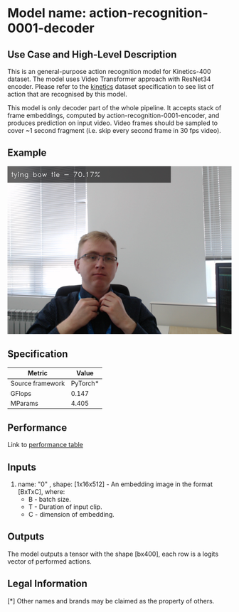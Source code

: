 # Model name: action-recognition-0001-decoder

## Use Case and High-Level Description

This is an general-purpose action recognition model for Kinetics-400 dataset. The model uses Video Transformer approach with ResNet34 encoder. 
Please refer to the [kinetics](https://deepmind.com/research/open-source/open-source-datasets/kinetics/) dataset specification to see list of action that are recognised by this model.

This model is only decoder part of the whole pipeline. It accepts stack of frame embeddings, computed by action-recognition-0001-encoder, and produces prediction on input video. Video frames should be sampled to cover ~1 second fragment (i.e. skip every second frame in 30 fps video). 

## Example

![](./demo.png)

## Specification

| Metric                          | Value                                     |
|---------------------------------|-------------------------------------------|
| Source framework                | PyTorch*                                  |
| GFlops                          | 0.147                                     |
| MParams                         | 4.405                                     |


## Performance
Link to [performance table](https://software.intel.com/en-us/openvino-toolkit/benchmarks)

## Inputs

1. name: "0" , shape: [1x16x512] - An embedding image in the format [BxTxC],
   where:
    - B - batch size.
    - T - Duration of input clip.
    - C - dimension of embedding. 

## Outputs

The model outputs a tensor with the shape [bx400], each row is a logits vector of performed actions.

## Legal Information
[*] Other names and brands may be claimed as the property of others.

